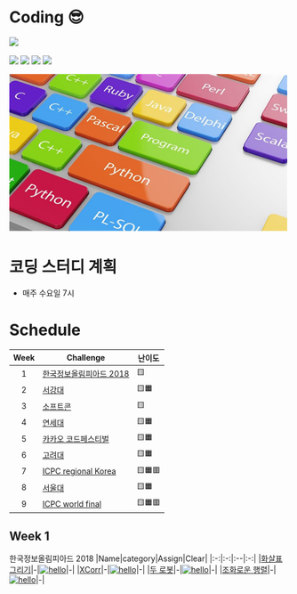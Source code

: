 # Coding 😎

<p>
<img src=https://img.shields.io/static/v1?label=Members&message=4&color=yellow&style=flat height=28px>
 </p>
 <p>
<img src=https://img.shields.io/static/v1?label=&message=Bumjin&color=blue&style=flat height=28px>
<img src=https://img.shields.io/static/v1?label=&message=Minjoon&color=blue&style=flat height=28px>
<img src=https://img.shields.io/static/v1?label=&message=JungIn&color=blue&style=flat height=28px>
<img src=https://img.shields.io/static/v1?label=&message=Yujin&color=blue&style=flat height=28px>
 </p>

<img src="docs/img1.png" width=500px>

# 코딩 스터디 계획
* 매주 수요일 7시

# Schedule

|Week|Challenge|난이도|
|:-:|---|---|
|1|[한국정보올림피아드 2018](https://www.acmicpc.net/category/427)|🟨
|2|[서강대](https://www.acmicpc.net/category/83)|🟨🟧
|3|[소프트콘](https://www.acmicpc.net/category/413)|🟨
|4|[연세대](https://www.acmicpc.net/category/334)|🟨🟧
|5|[카카오 코드페스티벌](https://www.acmicpc.net/category/428)|🟨🟧
|6|[고려대](https://www.acmicpc.net/category/341)|🟨🟧
|7|[ICPC regional Korea](https://www.acmicpc.net/category/211)|🟨🟧🟥
|8|[서울대](https://www.acmicpc.net/category/354)|🟨🟧
|9|[ICPC world final](https://www.acmicpc.net/category/4)|🟨🟧🟥

## Week 1
한국정보올림피아드 2018
|Name|category|Assign|Clear|
|:-:|:-:|:--|:-:|
|[화살표 그리기](https://github.com/fxnnxc/coding/tree/main/%ED%95%9C%EA%B5%AD%EC%A0%95%EB%B3%B4%EC%98%AC%EB%A6%BC%ED%94%BC%EC%95%84%EB%93%9C/2018/%ED%99%94%EC%82%B4%ED%91%9C%EA%B7%B8%EB%A6%AC%EA%B8%B0)|-|[![hello](https://img.shields.io/static/v1?label=&message=Yujin&color=blue&style=flat)](#a)|-|
|[XCorr](https://github.com/fxnnxc/coding/tree/main/%ED%95%9C%EA%B5%AD%EC%A0%95%EB%B3%B4%EC%98%AC%EB%A6%BC%ED%94%BC%EC%95%84%EB%93%9C/2018/XCorr)|-|[![hello](https://img.shields.io/static/v1?label=&message=Jungin&color=blue&style=flat)](#a)|-|
|[두 로봇](https://github.com/fxnnxc/coding/tree/main/%ED%95%9C%EA%B5%AD%EC%A0%95%EB%B3%B4%EC%98%AC%EB%A6%BC%ED%94%BC%EC%95%84%EB%93%9C/2018/%EB%91%90_%EB%A1%9C%EB%B4%87)|-|[![hello](https://img.shields.io/static/v1?label=&message=Minjoon&color=blue&style=flat)](#a)|-|
|[조화로운 행렬](https://github.com/fxnnxc/coding/tree/main/%ED%95%9C%EA%B5%AD%EC%A0%95%EB%B3%B4%EC%98%AC%EB%A6%BC%ED%94%BC%EC%95%84%EB%93%9C/2018/%EC%A1%B0%ED%99%94%EB%A1%9C%EC%9A%B4_%ED%96%89%EB%A0%AC)|-|[![hello](https://img.shields.io/static/v1?label=&message=Bumjin&color=blue&style=flat)](#a)|-|




